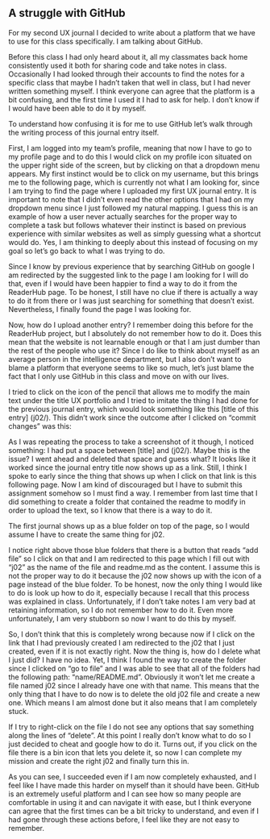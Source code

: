 ## A struggle with GitHub

For my second UX journal I decided to write about a platform that we have to use for this class specifically. I am talking about GitHub. 

Before this class I had only heard about it, all my classmates back home consistently used it both for sharing code and take notes in class. Occasionally I had looked through their accounts to find the notes for a specific class that maybe I hadn’t taken that well in class, but I had never written something myself. 
I think everyone can agree that the platform is a bit confusing, and the first time I used it I had to ask for help. I don’t know if I would have been able to do it by myself.

To understand how confusing it is for me to use GitHub let’s walk through the writing process of this journal entry itself. 

First, I am logged into my team’s profile, meaning that now I have to go to my profile page and to do this I would click on my profile icon situated on the upper right side of the screen, but by clicking on that a dropdown menu appears. My first instinct would be to click on my username, but this brings me to the following page, which is currently not what I am looking for, since I am trying to find the page where I uploaded my first UX journal entry. It is important to note that I didn’t even read the other options that I had on my dropdown menu since I just followed my natural mapping. I guess this is an example of how a user never actually searches for the proper way to complete a task but follows whatever their instinct is based on previous experience with similar websites as well as simply guessing what a shortcut would do. Yes, I am thinking to deeply about this instead of focusing on my goal so let’s go back to what I was trying to do.

Since I know by previous experience that by searching GitHub on google I am redirected by the suggested link to the page I am looking for I will do that, even if I would have been happier to find a way to do it from the ReaderHub page. To be honest, I still have no clue if there is actually a way to do it from there or I was just searching for something that doesn’t exist. Nevertheless, I finally found the page I was looking for.

Now, how do I upload another entry? I remember doing this before for the ReaderHub project, but I absolutely do not remember how to do it. Does this mean that the website is not learnable enough or that I am just dumber than the rest of the people who use it? Since I do like to think about myself as an average person in the intelligence department, but I also don’t want to blame a platform that everyone seems to like so much, let’s just blame the fact that I only use GitHub in this class and move on with our lives.

I tried to click on the icon of the pencil that allows me to modify the main text under the title UX portfolio and I tried to imitate the thing I had done for the previous journal entry, which would look something like this [title of this entry] (j02/). This didn’t work since the outcome after I clicked on “commit changes” was this:


As I was repeating the process to take a screenshot of it though, I noticed something: I had put a space between [title] and (j02/). Maybe this is the issue? I went ahead and deleted that space and guess what? It looks like it worked since the journal entry title now shows up as a link.
Still, I think I spoke to early since the thing that shows up when I click on that link is this following page. Now I am kind of discouraged but I have to submit this assignment somehow so I must find a way. I remember from last time that I did something to create a folder that contained the readme to modify in order to upload the text, so I know that there is a way to do it. 

The first journal shows up as a blue folder on top of the page, so I would assume I have to create the same thing for j02. 

I notice right above those blue folders that there is a button that reads “add file” so I click on that and I am redirected to this page which I fill out with “j02” as the name of the file and readme.md as the content. I assume this is not the proper way to do it because the j02 now shows up with the icon of a page instead of the blue folder. To be honest, now the only thing I would like to do is look up how to do it, especially because I recall that this process was explained in class. Unfortunately, if I don’t take notes I am very bad at retaining information, so I do not remember how to do it. Even more unfortunately, I am very stubborn so now I want to do this by myself.

So, I don’t think that this is completely wrong because now if I click on the link that I had previously created I am redirected to the j02 that I just created, even if it is not exactly right. Now the thing is, how do I delete what I just did? I have no idea. Yet, I think I found the way to create the folder since I clicked on “go to file” and I was able to see that all of the folders had the following path: “name/README.md”. Obviously it won’t let me create a file named j02 since I already have one with that name. This means that the only thing that I have to do now is to delete the old j02 file and create a new one. Which means I am almost done but it also means that I am completely stuck.

If I try to right-click on the file I do not see any options that say something along the lines of “delete”. At this point I really don’t know what to do so I just decided to cheat and google how to do it. Turns out, if you click on the file there is a bin icon that lets you delete it, so now I can complete my mission and create the right j02 and finally turn this in.

As you can see, I succeeded even if I am now completely exhausted, and I feel like I have made this harder on myself than it should have been. GitHub is an extremely useful platform and I can see how so many people are comfortable in using it and can navigate it with ease, but I think everyone can agree that the first times can be a bit tricky to understand, and even if I had gone through these actions before, I feel like they are not easy to remember. 

